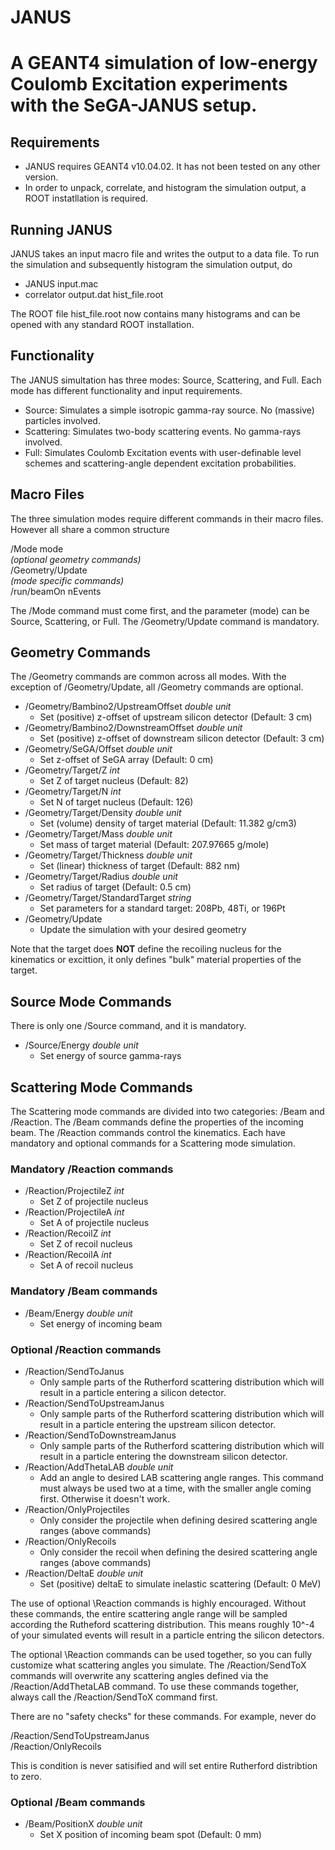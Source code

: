 JANUS
===========================================================================================
A GEANT4 simulation of low-energy Coulomb Excitation experiments with the SeGA-JANUS setup.
===========================================================================================

Requirements
------------------
- JANUS requires GEANT4 v10.04.02. It has not been tested on any other version.
- In order to unpack, correlate, and histogram the simulation output, a ROOT instatllation is required.

Running JANUS
-----------------
JANUS takes an input macro file and writes the output to a data file. To run the simulation and subsequently histogram the simulation output, do

- JANUS input.mac
- correlator output.dat hist_file.root

The ROOT file hist_file.root now contains many histograms and can be opened with any standard ROOT installation.

Functionality
-----------------
The JANUS simultation has three modes: Source, Scattering, and Full. Each mode has different functionality and input requirements. 

- Source: Simulates a simple isotropic gamma-ray source. No (massive) particles involved.
- Scattering: Simulates two-body scattering events. No gamma-rays involved. 
- Full: Simulates Coulomb Excitation events with user-definable level schemes and scattering-angle dependent excitation probabilities.

Macro Files
-----------------
The three simulation modes require different commands in their macro files. However all share a common structure 

/Mode mode\
*(optional geometry commands)*\
/Geometry/Update\
*(mode specific commands)*\
/run/beamOn nEvents

The /Mode command must come first, and the parameter (mode) can be Source, Scattering, or Full. The /Geometry/Update command is mandatory. 

Geometry Commands
-----------------
The /Geometry commands are common across all modes. With the exception of /Geometry/Update, all /Geometry commands are optional.

- /Geometry/Bambino2/UpstreamOffset *double unit*
  - Set (positive) z-offset of upstream silicon detector (Default: 3 cm)
- /Geometry/Bambino2/DownstreamOffset *double unit*
  - Set (positive) z-offset of downstream silicon detector (Default: 3 cm)
- /Geometry/SeGA/Offset *double unit*
  - Set z-offset of SeGA array (Default: 0 cm)
- /Geometry/Target/Z *int*
  - Set Z of target nucleus (Default: 82)
- /Geometry/Target/N *int*
  - Set N of target nucleus (Default: 126)
- /Geometry/Target/Density *double unit*
  - Set (volume) density of target material (Default: 11.382 g/cm3)
- /Geometry/Target/Mass *double unit*
  - Set mass of target material (Default: 207.97665 g/mole)
- /Geometry/Target/Thickness *double unit*
  - Set (linear) thickness of target (Default: 882 nm)
- /Geometry/Target/Radius *double unit*
  - Set radius of target (Default: 0.5 cm)
- /Geometry/Target/StandardTarget *string*
  - Set parameters for a standard target: 208Pb, 48Ti, or 196Pt
- /Geometry/Update
  - Update the simulation with your desired geometry

Note that the target does **NOT** define the recoiling nucleus for the kinematics or excittion, it only defines "bulk" material properties of the target.

Source Mode Commands
-----------------
There is only one /Source command, and it is mandatory.

- /Source/Energy *double unit*
  - Set energy of source gamma-rays

Scattering Mode Commands
-----------------
The Scattering mode commands are divided into two categories: /Beam and /Reaction. The /Beam commands define the properties of the incoming beam. The /Reaction commands control the kinematics. Each have mandatory and optional commands for a Scattering mode simulation.

### Mandatory /Reaction commands
- /Reaction/ProjectileZ *int*
  - Set Z of projectile nucleus
- /Reaction/ProjectileA *int*
  - Set A of projectile nucleus
- /Reaction/RecoilZ *int*
  - Set Z of recoil nucleus
- /Reaction/RecoilA *int*
  - Set A of recoil nucleus

### Mandatory /Beam commands
- /Beam/Energy *double unit*
  - Set energy of incoming beam

### Optional /Reaction commands
- /Reaction/SendToJanus
  - Only sample parts of the Rutherford scattering distribution which will result in a particle entering a silicon detector.
- /Reaction/SendToUpstreamJanus
  - Only sample parts of the Rutherford scattering distribution which will result in a particle entering the upstream silicon detector.
- /Reaction/SendToDownstreamJanus
  - Only sample parts of the Rutherford scattering distribution which will result in a particle entering the downstream silicon detector.
- /Reaction/AddThetaLAB *double unit*
  - Add an angle to desired LAB scattering angle ranges. This command must always be used two at a time, with the smaller angle coming first. Otherwise it doesn't work.
- /Reaction/OnlyProjectiles
  - Only consider the projectile when defining desired scattering angle ranges (above commands)
- /Reaction/OnlyRecoils
  - Only consider the recoil when defining the desired scattering angle ranges (above commands)
- /Reaction/DeltaE *double unit*
  - Set (positive) deltaE to simulate inelastic scattering (Default: 0 MeV)

The use of optional \Reaction commands is highly encouraged. Without these commands, the entire scattering angle range will be sampled according the Rutheford scattering distribution. This means roughly 10^-4 of your simulated events will result in a particle entring the silicon detectors.

The optional \Reaction commands can be used together, so you can fully customize what scattering angles you simulate. The /Reaction/SendToX commands will overwrite any scattering angles defined via the /Reaction/AddThetaLAB command. To use these commands together, always call the /Reaction/SendToX command first.

There are no "safety checks" for these commands. For example, never do

/Reaction/SendToUpstreamJanus\
/Reaction/OnlyRecoils

This is condition is never satisified and will set entire Rutherford distribtion to zero.

### Optional /Beam commands
- /Beam/PositionX *double unit*
  - Set X position of incoming beam spot (Default: 0 mm)

